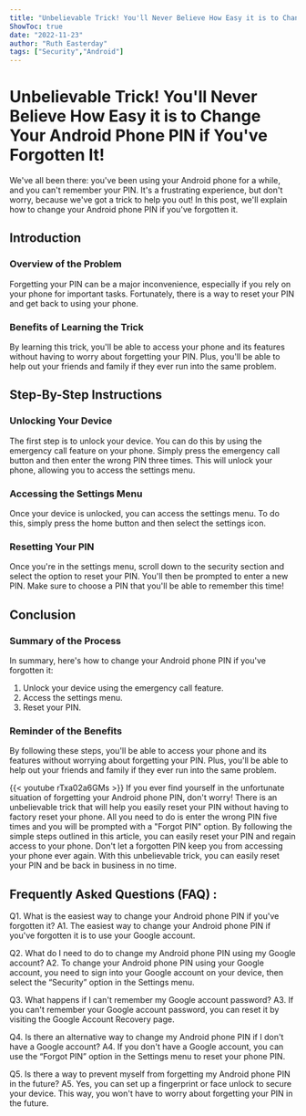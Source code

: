 ```yaml
---
title: "Unbelievable Trick! You'll Never Believe How Easy it is to Change Your Android Phone PIN if You've Forgotten It!"
ShowToc: true 
date: "2022-11-23"
author: "Ruth Easterday" 
tags: ["Security","Android"]
---
```

# Unbelievable Trick! You'll Never Believe How Easy it is to Change Your Android Phone PIN if You've Forgotten It!

We've all been there: you've been using your Android phone for a while, and you can't remember your PIN. It's a frustrating experience, but don't worry, because we've got a trick to help you out! In this post, we'll explain how to change your Android phone PIN if you've forgotten it.

## Introduction

### Overview of the Problem

Forgetting your PIN can be a major inconvenience, especially if you rely on your phone for important tasks. Fortunately, there is a way to reset your PIN and get back to using your phone.

### Benefits of Learning the Trick

By learning this trick, you'll be able to access your phone and its features without having to worry about forgetting your PIN. Plus, you'll be able to help out your friends and family if they ever run into the same problem.

## Step-By-Step Instructions

### Unlocking Your Device

The first step is to unlock your device. You can do this by using the emergency call feature on your phone. Simply press the emergency call button and then enter the wrong PIN three times. This will unlock your phone, allowing you to access the settings menu.

### Accessing the Settings Menu

Once your device is unlocked, you can access the settings menu. To do this, simply press the home button and then select the settings icon.

### Resetting Your PIN

Once you're in the settings menu, scroll down to the security section and select the option to reset your PIN. You'll then be prompted to enter a new PIN. Make sure to choose a PIN that you'll be able to remember this time!

## Conclusion

### Summary of the Process

In summary, here's how to change your Android phone PIN if you've forgotten it:

1. Unlock your device using the emergency call feature.
2. Access the settings menu.
3. Reset your PIN.

### Reminder of the Benefits

By following these steps, you'll be able to access your phone and its features without worrying about forgetting your PIN. Plus, you'll be able to help out your friends and family if they ever run into the same problem.

{{< youtube rTxa02a6GMs >}} 
If you ever find yourself in the unfortunate situation of forgetting your Android phone PIN, don't worry! There is an unbelievable trick that will help you easily reset your PIN without having to factory reset your phone. All you need to do is enter the wrong PIN five times and you will be prompted with a "Forgot PIN" option. By following the simple steps outlined in this article, you can easily reset your PIN and regain access to your phone. Don't let a forgotten PIN keep you from accessing your phone ever again. With this unbelievable trick, you can easily reset your PIN and be back in business in no time.

## Frequently Asked Questions (FAQ) :
Q1. What is the easiest way to change your Android phone PIN if you've forgotten it?
A1. The easiest way to change your Android phone PIN if you've forgotten it is to use your Google account.

Q2. What do I need to do to change my Android phone PIN using my Google account?
A2. To change your Android phone PIN using your Google account, you need to sign into your Google account on your device, then select the “Security” option in the Settings menu.

Q3. What happens if I can't remember my Google account password?
A3. If you can't remember your Google account password, you can reset it by visiting the Google Account Recovery page.

Q4. Is there an alternative way to change my Android phone PIN if I don't have a Google account?
A4. If you don't have a Google account, you can use the “Forgot PIN” option in the Settings menu to reset your phone PIN.

Q5. Is there a way to prevent myself from forgetting my Android phone PIN in the future?
A5. Yes, you can set up a fingerprint or face unlock to secure your device. This way, you won't have to worry about forgetting your PIN in the future.


